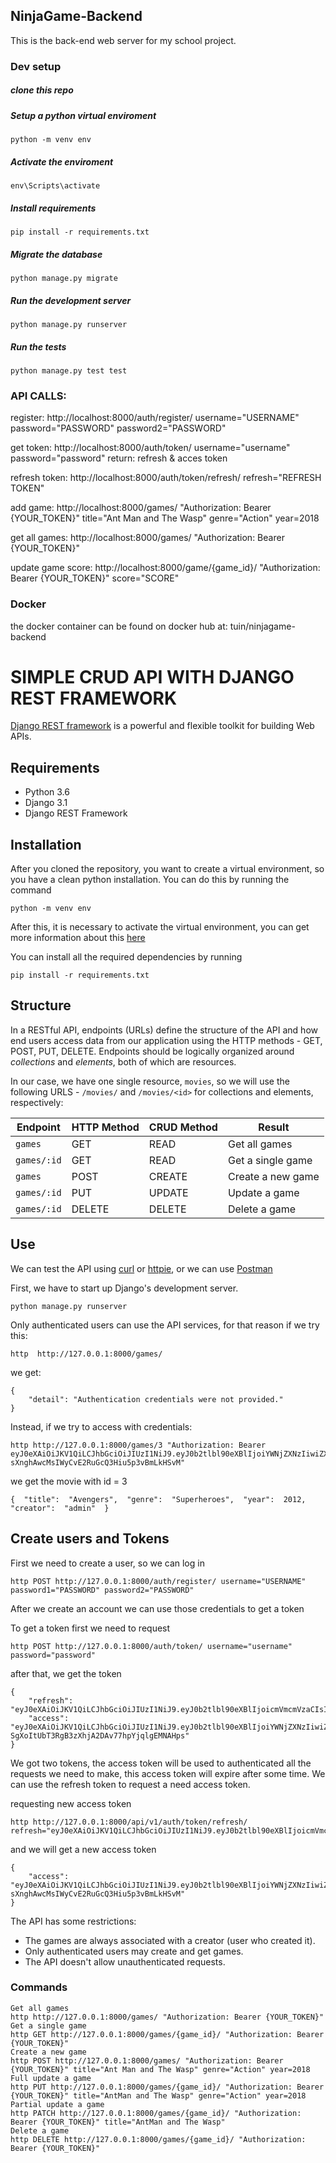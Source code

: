 ## NinjaGame-Backend
This is the back-end web server for my school project.

### Dev setup
##### clone this repo
##### Setup a python virtual enviroment
```
python -m venv env
```
##### Activate the enviroment
```
env\Scripts\activate
```
##### Install requirements
```
pip install -r requirements.txt
```
##### Migrate the database
```
python manage.py migrate
```
##### Run the development server
```
python manage.py runserver
```
##### Run the tests
```
python manage.py test test
```

### API CALLS:

register: http://localhost:8000/auth/register/ username="USERNAME" password="PASSWORD" password2="PASSWORD"

get token: http://localhost:8000/auth/token/ username="username" password="password"
return: refresh & acces token

refresh token: http://localhost:8000/auth/token/refresh/ refresh="REFRESH TOKEN"

add game: http://localhost:8000/games/ "Authorization: Bearer {YOUR_TOKEN}" title="Ant Man and The Wasp" genre="Action" year=2018

get all games: http://localhost:8000/games/ "Authorization: Bearer {YOUR_TOKEN}"

update game score: http://localhost:8000/game/{game_id}/ "Authorization: Bearer {YOUR_TOKEN}" score="SCORE"

### Docker
the docker container can be found on docker hub at: tuin/ninjagame-backend






# SIMPLE CRUD API WITH DJANGO REST FRAMEWORK
[Django REST framework](http://www.django-rest-framework.org/) is a powerful and flexible toolkit for building Web APIs.

## Requirements
- Python 3.6
- Django 3.1
- Django REST Framework

## Installation
After you cloned the repository, you want to create a virtual environment, so you have a clean python installation.
You can do this by running the command
```
python -m venv env
```

After this, it is necessary to activate the virtual environment, you can get more information about this [here](https://docs.python.org/3/tutorial/venv.html)

You can install all the required dependencies by running
```
pip install -r requirements.txt
```

## Structure
In a RESTful API, endpoints (URLs) define the structure of the API and how end users access data from our application using the HTTP methods - GET, POST, PUT, DELETE. Endpoints should be logically organized around _collections_ and _elements_, both of which are resources.

In our case, we have one single resource, `movies`, so we will use the following URLS - `/movies/` and `/movies/<id>` for collections and elements, respectively:

Endpoint |HTTP Method | CRUD Method | Result
-- | -- |-- |--
`games` | GET | READ | Get all games
`games/:id` | GET | READ | Get a single game
`games`| POST | CREATE | Create a new game
`games/:id` | PUT | UPDATE | Update a game
`games/:id` | DELETE | DELETE | Delete a game

## Use
We can test the API using [curl](https://curl.haxx.se/) or [httpie](https://github.com/jakubroztocil/httpie#installation), or we can use [Postman](https://www.postman.com/)

First, we have to start up Django's development server.
```
python manage.py runserver
```
Only authenticated users can use the API services, for that reason if we try this:
```
http  http://127.0.0.1:8000/games/
```
we get:
```
{
    "detail": "Authentication credentials were not provided."
}
```
Instead, if we try to access with credentials:
```
http http://127.0.0.1:8000/games/3 "Authorization: Bearer eyJ0eXAiOiJKV1QiLCJhbGciOiJIUzI1NiJ9.eyJ0b2tlbl90eXBlIjoiYWNjZXNzIiwiZXhwIjoxNjE2MjA4Mjk1LCJqdGkiOiI4NGNhZmMzMmFiZDA0MDQ2YjZhMzFhZjJjMmRiNjUyYyIsInVzZXJfaWQiOjJ9.NJrs-sXnghAwcMsIWyCvE2RuGcQ3Hiu5p3vBmLkHSvM"
```
we get the movie with id = 3
```
{  "title":  "Avengers",  "genre":  "Superheroes",  "year":  2012,  "creator":  "admin"  }
```

## Create users and Tokens

First we need to create a user, so we can log in
```
http POST http://127.0.0.1:8000/auth/register/ username="USERNAME" password1="PASSWORD" password2="PASSWORD"
```

After we create an account we can use those credentials to get a token

To get a token first we need to request
```
http POST http://127.0.0.1:8000/auth/token/ username="username" password="password"
```
after that, we get the token
```
{
    "refresh": "eyJ0eXAiOiJKV1QiLCJhbGciOiJIUzI1NiJ9.eyJ0b2tlbl90eXBlIjoicmVmcmVzaCIsImV4cCI6MTYxNjI5MjMyMSwianRpIjoiNGNkODA3YTlkMmMxNDA2NWFhMzNhYzMxOTgyMzhkZTgiLCJ1c2VyX2lkIjozfQ.hP1wPOPvaPo2DYTC9M1AuOSogdRL_mGP30CHsbpf4zA",
    "access": "eyJ0eXAiOiJKV1QiLCJhbGciOiJIUzI1NiJ9.eyJ0b2tlbl90eXBlIjoiYWNjZXNzIiwiZXhwIjoxNjE2MjA2MjIxLCJqdGkiOiJjNTNlNThmYjE4N2Q0YWY2YTE5MGNiMzhlNjU5ZmI0NSIsInVzZXJfaWQiOjN9.Csz-SgXoItUbT3RgB3zXhjA2DAv77hpYjqlgEMNAHps"
}
```
We got two tokens, the access token will be used to authenticated all the requests we need to make, this access token will expire after some time.
We can use the refresh token to request a need access token.

requesting new access token
```
http http://127.0.0.1:8000/api/v1/auth/token/refresh/ refresh="eyJ0eXAiOiJKV1QiLCJhbGciOiJIUzI1NiJ9.eyJ0b2tlbl90eXBlIjoicmVmcmVzaCIsImV4cCI6MTYxNjI5MjMyMSwianRpIjoiNGNkODA3YTlkMmMxNDA2NWFhMzNhYzMxOTgyMzhkZTgiLCJ1c2VyX2lkIjozfQ.hP1wPOPvaPo2DYTC9M1AuOSogdRL_mGP30CHsbpf4zA"
```
and we will get a new access token
```
{
    "access": "eyJ0eXAiOiJKV1QiLCJhbGciOiJIUzI1NiJ9.eyJ0b2tlbl90eXBlIjoiYWNjZXNzIiwiZXhwIjoxNjE2MjA4Mjk1LCJqdGkiOiI4NGNhZmMzMmFiZDA0MDQ2YjZhMzFhZjJjMmRiNjUyYyIsInVzZXJfaWQiOjJ9.NJrs-sXnghAwcMsIWyCvE2RuGcQ3Hiu5p3vBmLkHSvM"
}
```


The API has some restrictions:
-   The games are always associated with a creator (user who created it).
-   Only authenticated users may create and get games.
-   The API doesn't allow unauthenticated requests.

### Commands
```
Get all games
http http://127.0.0.1:8000/games/ "Authorization: Bearer {YOUR_TOKEN}" 
Get a single game
http GET http://127.0.0.1:8000/games/{game_id}/ "Authorization: Bearer {YOUR_TOKEN}" 
Create a new game
http POST http://127.0.0.1:8000/games/ "Authorization: Bearer {YOUR_TOKEN}" title="Ant Man and The Wasp" genre="Action" year=2018 
Full update a game
http PUT http://127.0.0.1:8000/games/{game_id}/ "Authorization: Bearer {YOUR_TOKEN}" title="AntMan and The Wasp" genre="Action" year=2018
Partial update a game
http PATCH http://127.0.0.1:8000/games/{game_id}/ "Authorization: Bearer {YOUR_TOKEN}" title="AntMan and The Wasp" 
Delete a game
http DELETE http://127.0.0.1:8000/games/{game_id}/ "Authorization: Bearer {YOUR_TOKEN}"
```
